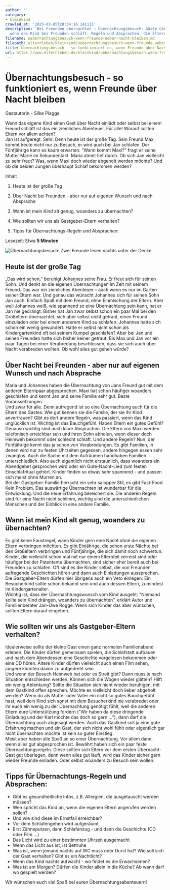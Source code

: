 ```yaml
---
author: ''
category:
- kleinkind
crawled_at: '2025-03-05T20:34:16.241115'
description: 'Bei Freunden übernachten – Übernachtungsbesuch: Gäste über Nacht oder
  wenn das Kind bei Freunden schläft. Regeln und Absprachen, die Eltern bedenken sollten'
filename: uebernachtungsbesuch-wenn-freunde-ueber-nacht-bleiben.md
filepath: elternleben/kleinkind/uebernachtungsbesuch-wenn-freunde-ueber-nacht-bleiben.md
title: Übernachtungsbesuch - so funktioniert es, wenn Freunde über Nacht bleiben
url: https://www.elternleben.de/kleinkind/uebernachtungsbesuch-wenn-freunde-ueber-nacht-bleiben/
---
```


#  Übernachtungsbesuch - so funktioniert es, wenn Freunde über Nacht bleiben

Gastautorin - Silke Plagge

Wenn das eigene Kind einen Gast über Nacht einlädt oder selbst bei einem
Freund schläft ist das ein ziemliches Abenteuer. Für alle! Worauf sollten
Eltern vor allem achten?  
Jan ist aufgeregt. Sehr. Denn heute ist der große Tag. Sein Freund Max kommt
heute nicht nur zu Besuch, er wird auch bei Jan schlafen. Der Fünfjährige kann
es kaum erwarten. "Wann kommt Maxi?" fragt er seine Mutter Marie im
Sekundentakt. Maria atmet tief durch. Ob sich Jan vielleicht zu sehr freut?
Was, wenn Maxi doch wieder abgeholt werden möchte? Und ob die beiden Jungen
überhaupt Schlaf bekommen werden?

Inhalt

1. Heute ist der große Tag

2. Über Nacht bei Freunden - aber nur auf eigenen Wunsch und nach Absprache

3. Wann ist mein Kind alt genug, woanders zu übernachten?

4. Wie sollten wir uns als Gastgeber-Eltern verhalten?

5. Tipps für Übernachtungs-Regeln und Absprachen:

Lesezeit: Etwa **5 Minuten**

![Übernachtungsbesuch: Zwei Freunde lesen nachts unter der
Decke](/fileadmin/_processed_/e/f/csm_Artikel_U__bernachtungsbesuch_so_funktioniert_es__wenn_Freunde_u__ber_Nacht_bleiben_5fa69c27b0.jpg)

##  Heute ist der große Tag

„Das wird schon,“ beruhigt Johannes seine Frau. Er freut sich für seinen Sohn.
Und denkt an die eigenen Übernachtungen im Zelt mit seinem Freund. Das war ein
ziemliches Abenteuer – auch wenn es nur im Garten seiner Eltern war. Und genau
das wünscht Johannes sich für seinen Sohn Jan auch. Einfach Spaß mit dem
Freund, ohne Einmischung der Eltern. Aber weil Johannes weiß, wie spannend so
eine Übernachtung sein kann, hat er Jan nie gedrängt. Bisher hat Jan zwar
selbst schon ein paar Mal bei den Großeltern übernachtet, sich aber selbst
nicht getraut, einen Freund einzuladen oder bei einem anderem Kind zu
schlafen. Johannes hatte sich schon ein wenig gewundert. Hatte er selbst nicht
schon als Kindergartenkind oft bei seinem Kumpel geschlafen? Aber bei Jan und
seinen Freunden hatte sich bisher keiner getraut. Bis Max und Jan vor ein paar
Tagen bei einer Verabredung beschlossen, dass sie sich auch über Nacht
verabreden wollten. Ob wohl alles gut gehen würde?

##  Über Nacht bei Freunden - aber nur auf eigenen Wunsch und nach Absprache

Maria und Johannes haben die Übernachtung von Jans Freund gut mit dem anderen
Elternpaar abgesprochen. Maxi hat schon häufiger woanders geschlafen und kennt
Jan und seine Familie sehr gut. Beste Voraussetzungen.  
Und zwar für alle. Denn aufregend ist so eine Übernachtung auch für die Eltern
des Gastes. Wie gut kennen sie die Familie, der sie ihr Kind anvertrauen? Gibt
es dort andere Regeln, was passiert, wenn das Kind unglücklich ist. Wichtig
ist das Bauchgefühl. Haben Eltern ein gutes Gefühl? Genauso wichtig sind auch
klare Absprachen. Die Eltern von Maxi werden telefonisch erreichbar sein und
ihren Sohn abholen, wenn dieser doch Heimweh bekommt oder schlecht schläft.
Und andere Regeln? Nun, der Fünfjährige kennt das ja schon von Verabredungen.
Es gibt Familien, in denen wird nur zu festen Uhrzeiten gegessen, andere
hingegen essen sehr zwanglos. Auch die Sache mit dem Aufräumen handhaben
Familien unterschiedlich. Also auch eigentlich nicht erstaunlich, dass
woanders ein Abendgebet gesprochen wird oder ein Gute-Nacht-Lied zum festen
Einschlafritual gehört. Kinder finden so etwas sehr spannend - und passen sich
meist ohne Murren an.  
Bei der Gastgeber-Familie herrscht ein sehr salopper Stil, es gibt Fast-Food.
Kein Problem. Das auswärtige Übernachten ist wunderbar für die Entwicklung.
Und die neue Erfahrung bereichert sie. Die anderen Regeln sind für eine Nacht
nicht schlimm, wichtig sind die unterschiedlichen Menschen und der Einblick in
eine andere Familie.

##  Wann ist mein Kind alt genug, woanders zu übernachten?

Es gibt keine Faustregel, wann Kinder gern eine Nacht ohne die eigenen Eltern
verbringen möchten. Es gibt Einjährige, die schon erste Nächte bei den
Großeltern verbringen und Fünfjährige, die sich damit noch schwertun. Kinder,
die vielleicht schon mal mit nur einem Elternteil verreist sind oder häufiger
bei der Patentante übernachten, sind sicher eher bereit auch bei Freunden zu
schlafen. Oft sind es die Kinder selbst, die von Freunden aufregende
Geschichten hören und dann auch Einladungen aussprechen. Die Gastgeber-Eltern
dürfen hier übrigens auch ein Veto einlegen: Ein Besucherkind sollte schon
bekannt sein und auch dessen Eltern, zumindest im Kindergartenalter.  
Wichtig ist, dass der Übernachtungswunsch vom Kind ausgeht: "Niemand sollte
sein Kind drängen, woanders zu übernachten", erklärt Autor und Familienberater
Jan-Uwe Rogge. Wenn sich Kinder das aber wünschen, sollten Eltern darauf
eingehen.

##  Wie sollten wir uns als Gastgeber-Eltern verhalten?

Idealerweise sollte der kleine Gast einen ganz normalen Familienabend erleben.
Die Kinder dürfen gemeinsam spielen, die Schlafstatt aufbauen und nach dem
Abendessen eine Geschichte vorgelesen bekommen oder eine CD hören. Ältere
Kinder dürfen vielleicht auch einen Film sehen, jüngere könnten davon zu
aufgedreht sein.  
Und wenn der Besuch Heimweh hat oder es Streit gibt? Dann muss je nach
Situation entschieden werden. Können sich die Wogen wieder glätten? Hilft ein
wenig Ablenkung? Sollte die Situation sich nicht wieder beruhigen, mit dem
Gastkind offen sprechen. Möchte es vielleicht doch lieber abgeholt werden?
Wenn du als Mutter oder Vater ein nicht so gutes Bauchgefühl hast, weil dein
Kind sich sonst mit dem Besucherkind nie verabredet oder ihr euch ein wenig zu
der Übernachtung genötigt fühlt, weil die anderen Eltern eure Unterstützung
fordern ("Wir haben da diese dringende Einladung und der Karl möchte das doch
so gern ..."), dann darf die Übernachtung auch abgesagt werden. Auch das
Gastkind soll ja eine gute Erfahrung machen und ein Gast, der sich nicht wohl
fühlt oder eigentlich gar nicht übernachten möchte ist kein so guter Einstieg.  
Meist aber haben alle Spaß an so einer Übernachtung. Vor allem dann, wenn
alles gut abgesprochen ist. Bewährt haben sich ein paar feste
Übernachtungsregeln. Diese sollten sich Eltern vor dem ersten Übernacht-Gast
gut überlegen, denn wenn alles gut läuft, wird das Kinder sicher gern wieder
Freunde einladen. Oder selbst woanders zu Besuch sein wollen:

##  Tipps für Übernachtungs-Regeln und Absprachen:

  * Gibt es gesundheitliche Infos, z.B. Allergien, die ausgetauscht werden müssen?
  * Wen spricht das Kind an, wenn die eigenen Eltern angerufen werden sollen? 
  * Und wie sind diese im Ernstfall erreichbar?
  * Vor dem Schlafengehen wird aufgeräumt
  * Erst Zähneputzen, dann Schlafanzug - und dann die Geschichte (CD oder Film ...)
  * Das Licht wird zu einer bestimmten Uhrzeit ausgemacht
  * Wenn das Licht aus ist, ist Bettruhe
  * Was ist, wenn jemand nachts auf WC muss oder Durst hat? Wie soll sich der Gast verhalten? Gibt es ein Nachtlicht?
  * Wenn das Kind nachts aufwacht - wo findet es die Erwachsenen? 
  * Was ist am Morgen? Dürfen die Kinder allein in die Küche? Ab wann darf wo gespielt werden? 

  
Wir wünschen euch viel Spaß bei euren Übernachtungsabenteuern!

